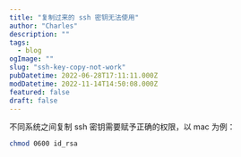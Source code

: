 ```yaml
---
title: "复制过来的 ssh 密钥无法使用"
author: "Charles"
description: ""
tags:
  - blog
ogImage: ""
slug: "ssh-key-copy-not-work"
pubDatetime: 2022-06-28T17:11:11.000Z
modDatetime: 2022-11-14T14:50:08.000Z
featured: false
draft: false
---
```


不同系统之间复制 ssh 密钥需要赋予正确的权限，以 mac 为例：

```bash
chmod 0600 id_rsa
```
